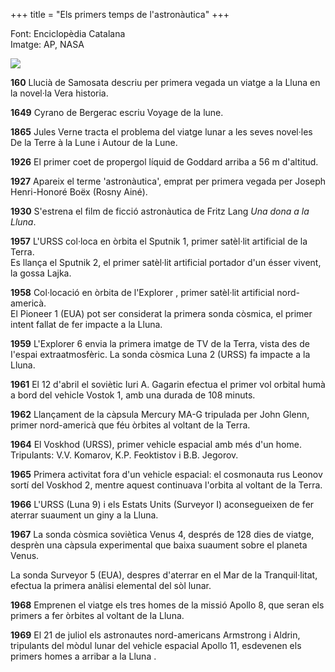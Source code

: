 +++
title = "Els primers temps de l'astronàutica"
+++

Font: Enciclopèdia Catalana  
Imatge: AP, NASA

![](/uploads/2000/astronautica.jpg)

**160** Llucià de Samosata descriu per primera vegada un viatge a la Lluna en la novel·la Vera historia.

**1649** Cyrano de Bergerac escriu Voyage de la lune.

**1865** Jules Verne tracta el problema del viatge lunar a les seves novel·les De la Terre à la Lune i Autour de la Lune.

**1926** El primer coet de propergol líquid de Goddard arriba a 56 m d'altitud.

**1927** Apareix el terme 'astronàutica', emprat per primera vegada per Joseph Henri-Honoré Boëx (Rosny Ainé).

**1930** S'estrena el film de ficció astronàutica de Fritz Lang *Una dona a la Lluna*.

**1957** L'URSS col·loca en òrbita el Sputnik 1, primer satèl·lit artificial de la Terra.\
Es llança el Sputnik 2, el primer satèl·lit artificial portador d'un ésser vivent, la gossa Lajka.

**1958** Col·locació en òrbita de l'Explorer , primer satèl·lit artificial nord-americà.\
El Pioneer 1 (EUA) pot ser considerat la primera sonda còsmica, el primer intent fallat de fer impacte a la Lluna.

**1959** L'Explorer 6 envia la primera imatge de TV de la Terra, vista des de I'espai extraatmosfèric. La sonda còsmica Luna 2 (URSS) fa impacte a la Lluna.

**1961** El 12 d'abril el soviètic Iuri A. Gagarin efectua el primer vol orbital humà a bord del vehicle Vostok 1, amb una durada de 108 minuts.

**1962** Llançament de la càpsula Mercury MA-G tripulada per John Glenn, primer nord-americà que féu òrbites al voltant de la Terra.

**1964** El Voskhod (URSS), primer vehicle espacial amb més d'un home. Tripulants: V.V. Komarov, K.P. Feoktistov i B.B. Jegorov.

**1965** Primera activitat fora d'un vehicle espacial: el cosmonauta rus Leonov sortí del Voskhod 2, mentre aquest continuava l'orbita al voltant de la Terra.

**1966** L'URSS (Luna 9) i els Estats Units (Surveyor I) aconsegueixen de fer aterrar suaument un giny a la Lluna.

**1967** La sonda còsmica soviètica Venus 4, després de 128 dies de viatge, desprèn una càpsula experimental que baixa suaument sobre el planeta Venus.

La sonda Surveyor 5 (EUA), despres d'aterrar en el Mar de la Tranquil·litat, efectua la primera anàlisi elemental del sòl lunar.

**1968** Emprenen el viatge els tres homes de la missió Apollo 8, que seran els primers a fer òrbites al voltant de la Lluna.

**1969** El 21 de juliol els astronautes nord-americans Armstrong i Aldrin, tripulants del mòdul lunar del vehicle espacial Apollo 11, esdevenen els primers homes a arribar a la Lluna .

